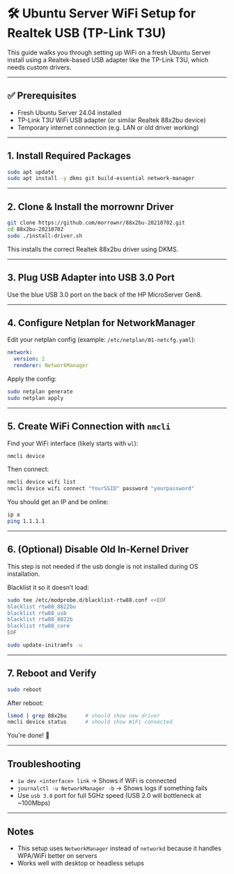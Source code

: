 # 🛠️ Ubuntu Server WiFi Setup for Realtek USB (TP-Link T3U)

This guide walks you through setting up WiFi on a fresh Ubuntu Server install using a Realtek-based USB adapter like the TP-Link T3U, which needs custom drivers.

---

## ✅ Prerequisites

- Fresh Ubuntu Server 24.04 installed
- TP-Link T3U WiFi USB adapter (or similar Realtek 88x2bu device)
- Temporary internet connection (e.g. LAN or old driver working)

---

## 1. Install Required Packages

```bash
sudo apt update
sudo apt install -y dkms git build-essential network-manager
```

---

## 2. Clone & Install the morrownr Driver

```bash
git clone https://github.com/morrownr/88x2bu-20210702.git
cd 88x2bu-20210702
sudo ./install-driver.sh
```

This installs the correct Realtek 88x2bu driver using DKMS.

---

## 3. Plug USB Adapter into USB 3.0 Port

Use the blue USB 3.0 port on the back of the HP MicroServer Gen8.

---

## 4. Configure Netplan for NetworkManager

Edit your netplan config (example: `/etc/netplan/01-netcfg.yaml`):

```yaml
network:
  version: 2
  renderer: NetworkManager
```

Apply the config:

```bash
sudo netplan generate
sudo netplan apply
```

---

## 5. Create WiFi Connection with `nmcli`

Find your WiFi interface (likely starts with `wl`):

```bash
nmcli device
```

Then connect:

```bash
nmcli device wifi list
nmcli device wifi connect "YourSSID" password "yourpassword"
```

You should get an IP and be online:

```bash
ip a
ping 1.1.1.1
```

---

## 6. (Optional) Disable Old In-Kernel Driver

This step is not needed if the usb dongle is not installed during OS installation.

Blacklist it so it doesn’t load:

```bash
sudo tee /etc/modprobe.d/blacklist-rtw88.conf <<EOF
blacklist rtw88_8822bu
blacklist rtw88_usb
blacklist rtw88_8822b
blacklist rtw88_core
EOF

sudo update-initramfs -u
```

---

## 7. Reboot and Verify

```bash
sudo reboot
```

After reboot:

```bash
lsmod | grep 88x2bu      # should show new driver
nmcli device status      # should show WiFi connected
```

You're done! 🎉

---

## Troubleshooting

- `iw dev <interface> link` → Shows if WiFi is connected
- `journalctl -u NetworkManager -b` → Shows logs if something fails
- Use `usb 3.0` port for full 5GHz speed (USB 2.0 will bottleneck at \~100Mbps)

---

## Notes

- This setup uses `NetworkManager` instead of `networkd` because it handles WPA/WiFi better on servers
- Works well with desktop or headless setups
